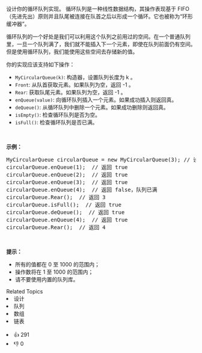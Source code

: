 <p>设计你的循环队列实现。 循环队列是一种线性数据结构，其操作表现基于 FIFO（先进先出）原则并且队尾被连接在队首之后以形成一个循环。它也被称为&ldquo;环形缓冲器&rdquo;。</p>

<p>循环队列的一个好处是我们可以利用这个队列之前用过的空间。在一个普通队列里，一旦一个队列满了，我们就不能插入下一个元素，即使在队列前面仍有空间。但是使用循环队列，我们能使用这些空间去存储新的值。</p>

<p>你的实现应该支持如下操作：</p>

<ul>
	<li><code>MyCircularQueue(k)</code>: 构造器，设置队列长度为 k 。</li>
	<li><code>Front</code>: 从队首获取元素。如果队列为空，返回 -1 。</li>
	<li><code>Rear</code>: 获取队尾元素。如果队列为空，返回 -1 。</li>
	<li><code>enQueue(value)</code>: 向循环队列插入一个元素。如果成功插入则返回真。</li>
	<li><code>deQueue()</code>: 从循环队列中删除一个元素。如果成功删除则返回真。</li>
	<li><code>isEmpty()</code>: 检查循环队列是否为空。</li>
	<li><code>isFull()</code>: 检查循环队列是否已满。</li>
</ul>

<p>&nbsp;</p>

<p><strong>示例：</strong></p>

<pre>MyCircularQueue circularQueue = new MyCircularQueue(3); // 设置长度为 3
circularQueue.enQueue(1); &nbsp;// 返回 true
circularQueue.enQueue(2); &nbsp;// 返回 true
circularQueue.enQueue(3); &nbsp;// 返回 true
circularQueue.enQueue(4); &nbsp;// 返回 false，队列已满
circularQueue.Rear(); &nbsp;// 返回 3
circularQueue.isFull(); &nbsp;// 返回 true
circularQueue.deQueue(); &nbsp;// 返回 true
circularQueue.enQueue(4); &nbsp;// 返回 true
circularQueue.Rear(); &nbsp;// 返回 4</pre>

<p>&nbsp;</p>

<p><strong>提示：</strong></p>

<ul>
	<li>所有的值都在 0&nbsp;至 1000 的范围内；</li>
	<li>操作数将在 1 至 1000 的范围内；</li>
	<li>请不要使用内置的队列库。</li>
</ul>
<div><div>Related Topics</div><div><li>设计</li><li>队列</li><li>数组</li><li>链表</li></div></div><br><div><li>👍 291</li><li>👎 0</li></div>